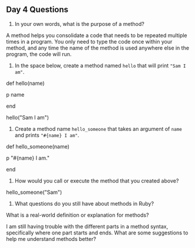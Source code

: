 ## Day 4 Questions

1. In your own words, what is the purpose of a method?

A method helps you consolidate a code that needs to be repeated multiple times in a program. You only need to type the code once within your method, and any time the name of the method is used anywhere else in the program, the code will run.

1. In the space below, create a method named `hello` that will print `"Sam I am"`.

def hello(name)

  p name

end

hello("Sam I am")


1. Create a method name `hello_someone` that takes an argument of `name` and prints `"#{name} I am"`.

def hello_someone(name)

  p "#{name} I am."

end

1. How would you call or execute the method that you created above?

hello_someone("Sam")

1. What questions do you still have about methods in Ruby?

What is a real-world definition or explanation for methods?

I am still having trouble with the different parts in a method syntax, specifically where one part starts and ends. What are some suggestions to help me understand methods better?
